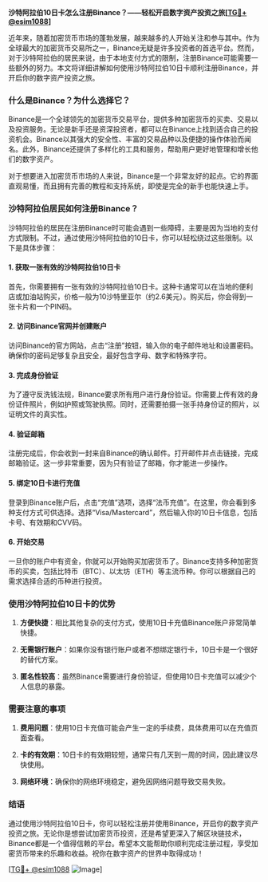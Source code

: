 **沙特阿拉伯10日卡怎么注册Binance？——轻松开启数字资产投资之旅[[TG💪+ @esim1088](https://t.me/s/esim1088)]**

近年来，随着加密货币市场的蓬勃发展，越来越多的人开始关注和参与其中。作为全球最大的加密货币交易所之一，Binance无疑是许多投资者的首选平台。然而，对于沙特阿拉伯的居民来说，由于本地支付方式的限制，注册Binance可能需要一些额外的努力。本文将详细讲解如何使用沙特阿拉伯10日卡顺利注册Binance，并开启你的数字资产投资之旅。

### **什么是Binance？为什么选择它？**

Binance是一个全球领先的加密货币交易平台，提供多种加密货币的买卖、交易以及投资服务。无论是新手还是资深投资者，都可以在Binance上找到适合自己的投资机会。Binance以其强大的安全性、丰富的交易品种以及便捷的操作体验而闻名。此外，Binance还提供了多样化的工具和服务，帮助用户更好地管理和增长他们的数字资产。

对于想要进入加密货币市场的人来说，Binance是一个非常友好的起点。它的界面直观易懂，而且拥有完善的教程和支持系统，即使是完全的新手也能快速上手。

### **沙特阿拉伯居民如何注册Binance？**

沙特阿拉伯的居民在注册Binance时可能会遇到一些障碍，主要是因为当地的支付方式限制。不过，通过使用沙特阿拉伯的10日卡，你可以轻松绕过这些限制。以下是具体步骤：

#### **1. 获取一张有效的沙特阿拉伯10日卡**

首先，你需要拥有一张有效的沙特阿拉伯10日卡。这种卡通常可以在当地的便利店或加油站购买，价格一般为10沙特里亚尔（约2.6美元）。购买后，你会得到一张卡片和一个PIN码。

#### **2. 访问Binance官网并创建账户**

访问Binance的官方网站，点击“注册”按钮，输入你的电子邮件地址和设置密码。确保你的密码足够复杂且安全，最好包含字母、数字和特殊字符。

#### **3. 完成身份验证**

为了遵守反洗钱法规，Binance要求所有用户进行身份验证。你需要上传有效的身份证件照片，例如护照或驾驶执照。同时，还需要拍摄一张手持身份证的照片，以证明文件的真实性。

#### **4. 验证邮箱**

注册完成后，你会收到一封来自Binance的确认邮件。打开邮件并点击链接，完成邮箱验证。这一步非常重要，因为只有验证了邮箱，你才能进一步操作。

#### **5. 绑定10日卡进行充值**

登录到Binance账户后，点击“充值”选项，选择“法币充值”。在这里，你会看到多种支付方式可供选择。选择“Visa/Mastercard”，然后输入你的10日卡信息，包括卡号、有效期和CVV码。

#### **6. 开始交易**

一旦你的账户中有资金，你就可以开始购买加密货币了。Binance支持多种加密货币的买卖，包括比特币（BTC）、以太坊（ETH）等主流币种。你可以根据自己的需求选择合适的币种进行投资。

### **使用沙特阿拉伯10日卡的优势**

1. **方便快捷**：相比其他复杂的支付方式，使用10日卡充值Binance账户非常简单快捷。
   
2. **无需银行账户**：如果你没有银行账户或者不想绑定银行卡，10日卡是一个很好的替代方案。

3. **匿名性较高**：虽然Binance需要进行身份验证，但使用10日卡充值可以减少个人信息的暴露。

### **需要注意的事项**

1. **费用问题**：使用10日卡充值可能会产生一定的手续费，具体费用可以在充值页面查看。

2. **卡的有效期**：10日卡的有效期较短，通常只有几天到一周的时间，因此建议尽快使用。

3. **网络环境**：确保你的网络环境稳定，避免因网络问题导致交易失败。

### **结语**

通过使用沙特阿拉伯10日卡，你可以轻松注册并使用Binance，开启你的数字资产投资之旅。无论你是想尝试加密货币投资，还是希望更深入了解区块链技术，Binance都是一个值得信赖的平台。希望本文能帮助你顺利完成注册过程，享受加密货币带来的乐趣和收益。祝你在数字资产的世界中取得成功！

[[TG💪+ @esim1088](https://t.me/s/esim1088) ![Image](https://i.postimg.cc/4NQfJmqS/Snipaste-2025-05-13-00-14-12.png)]